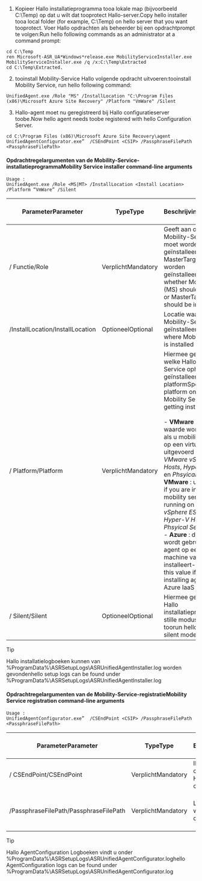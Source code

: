 1. <span data-ttu-id="bf14a-101">Kopieer Hallo installatieprogramma tooa lokale map (bijvoorbeeld C:\Temp) op dat u wilt dat tooprotect Hallo-server.</span><span class="sxs-lookup"><span data-stu-id="bf14a-101">Copy hello installer tooa local folder (for example, C:\Temp) on hello server that you want tooprotect.</span></span> <span data-ttu-id="bf14a-102">Voer Hallo opdrachten als beheerder bij een opdrachtprompt te volgen:</span><span class="sxs-lookup"><span data-stu-id="bf14a-102">Run hello following commands as an administrator at a command prompt:</span></span>

  ```
  cd C:\Temp
  ren Microsoft-ASR_UA*Windows*release.exe MobilityServiceInstaller.exe
  MobilityServiceInstaller.exe /q /x:C:\Temp\Extracted
  cd C:\Temp\Extracted.
  ```
2. <span data-ttu-id="bf14a-103">tooinstall Mobility-Service Hallo volgende opdracht uitvoeren:</span><span class="sxs-lookup"><span data-stu-id="bf14a-103">tooinstall Mobility Service, run hello following command:</span></span>

  ```
  UnifiedAgent.exe /Role "MS" /InstallLocation "C:\Program Files (x86)\Microsoft Azure Site Recovery" /Platform "VmWare" /Silent
  ```
3. <span data-ttu-id="bf14a-104">Hallo-agent moet nu geregistreerd bij Hallo configuratieserver toobe.</span><span class="sxs-lookup"><span data-stu-id="bf14a-104">Now hello agent needs toobe registered with hello Configuration Server.</span></span>

  ```
  cd C:\Program Files (x86)\Microsoft Azure Site Recovery\agent
  UnifiedAgentConfigurator.exe”  /CSEndPoint <CSIP> /PassphraseFilePath <PassphraseFilePath>
  ```

#### <a name="mobility-service-installer-command-line-arguments"></a><span data-ttu-id="bf14a-105">Opdrachtregelargumenten van de Mobility-Service-installatieprogramma</span><span class="sxs-lookup"><span data-stu-id="bf14a-105">Mobility Service installer command-line arguments</span></span>

```
Usage :
UnifiedAgent.exe /Role <MS|MT> /InstallLocation <Install Location> /Platform “VmWare” /Silent
```

| <span data-ttu-id="bf14a-106">Parameter</span><span class="sxs-lookup"><span data-stu-id="bf14a-106">Parameter</span></span>|<span data-ttu-id="bf14a-107">Type</span><span class="sxs-lookup"><span data-stu-id="bf14a-107">Type</span></span>|<span data-ttu-id="bf14a-108">Beschrijving</span><span class="sxs-lookup"><span data-stu-id="bf14a-108">Description</span></span>|<span data-ttu-id="bf14a-109">Mogelijke waarden</span><span class="sxs-lookup"><span data-stu-id="bf14a-109">Possible values</span></span>|
|-|-|-|-|
|<span data-ttu-id="bf14a-110">/ Functie</span><span class="sxs-lookup"><span data-stu-id="bf14a-110">/Role</span></span>|<span data-ttu-id="bf14a-111">Verplicht</span><span class="sxs-lookup"><span data-stu-id="bf14a-111">Mandatory</span></span>|<span data-ttu-id="bf14a-112">Geeft aan of de Mobility-Service (MS) moet worden geïnstalleerd of MasterTarget(MT) moet worden geïnstalleerd.</span><span class="sxs-lookup"><span data-stu-id="bf14a-112">Specifies whether Mobility Service (MS) should be installed or MasterTarget(MT) should be installed</span></span>|<span data-ttu-id="bf14a-113">MS</span><span class="sxs-lookup"><span data-stu-id="bf14a-113">MS</span></span> </br> <span data-ttu-id="bf14a-114">MT</span><span class="sxs-lookup"><span data-stu-id="bf14a-114">MT</span></span>|
|<span data-ttu-id="bf14a-115">/InstallLocation</span><span class="sxs-lookup"><span data-stu-id="bf14a-115">/InstallLocation</span></span>|<span data-ttu-id="bf14a-116">Optioneel</span><span class="sxs-lookup"><span data-stu-id="bf14a-116">Optional</span></span>|<span data-ttu-id="bf14a-117">Locatie waar de Mobility-Service is geïnstalleerd</span><span class="sxs-lookup"><span data-stu-id="bf14a-117">Location where Mobility Service is installed</span></span>|<span data-ttu-id="bf14a-118">Een map op de computer Hallo</span><span class="sxs-lookup"><span data-stu-id="bf14a-118">Any folder on hello computer</span></span>|
|<span data-ttu-id="bf14a-119">/ Platform</span><span class="sxs-lookup"><span data-stu-id="bf14a-119">/Platform</span></span>|<span data-ttu-id="bf14a-120">Verplicht</span><span class="sxs-lookup"><span data-stu-id="bf14a-120">Mandatory</span></span>|<span data-ttu-id="bf14a-121">Hiermee geeft u op welke Hallo Mobility-Service ophalen geïnstalleerd Hallo-platform</span><span class="sxs-lookup"><span data-stu-id="bf14a-121">Specifies hello platform on which hello Mobility Service is getting installed</span></span> </br> </br><span data-ttu-id="bf14a-122">- **VMware** : deze waarde wordt gebruikt als u mobility-service op een virtuele machine uitgevoerd installeert op *VMware vSphere ESXi-Hosts*, *Hyper-V-Hosts* en *Phsyical Servers*</span><span class="sxs-lookup"><span data-stu-id="bf14a-122">- **VMware** : use this value if you are installing mobility service on a VM running on *VMware vSphere ESXi Hosts*, *Hyper-V Hosts* and *Phsyical Servers*</span></span> </br> <span data-ttu-id="bf14a-123">- **Azure** : deze waarde wordt gebruikt als u agent op een virtuele machine van Azure IaaS installeert</span><span class="sxs-lookup"><span data-stu-id="bf14a-123">- **Azure** : use this value if you are installing agent on a Azure IaaS VM</span></span>| <span data-ttu-id="bf14a-124">VMware</span><span class="sxs-lookup"><span data-stu-id="bf14a-124">VMware</span></span> </br> <span data-ttu-id="bf14a-125">Azure</span><span class="sxs-lookup"><span data-stu-id="bf14a-125">Azure</span></span>|
|<span data-ttu-id="bf14a-126">/ Silent</span><span class="sxs-lookup"><span data-stu-id="bf14a-126">/Silent</span></span>|<span data-ttu-id="bf14a-127">Optioneel</span><span class="sxs-lookup"><span data-stu-id="bf14a-127">Optional</span></span>|<span data-ttu-id="bf14a-128">Hiermee geeft u toorun Hallo installatieprogramma in stille modus</span><span class="sxs-lookup"><span data-stu-id="bf14a-128">Specifies toorun hello installer in silent mode</span></span>| <span data-ttu-id="bf14a-129">N.v.t.</span><span class="sxs-lookup"><span data-stu-id="bf14a-129">NA</span></span>|

>[!TIP]
> <span data-ttu-id="bf14a-130">Hallo installatielogboeken kunnen van %ProgramData%\ASRSetupLogs\ASRUnifiedAgentInstaller.log worden gevonden</span><span class="sxs-lookup"><span data-stu-id="bf14a-130">hello setup logs can be found under %ProgramData%\ASRSetupLogs\ASRUnifiedAgentInstaller.log</span></span>

#### <a name="mobility-service-registration-command-line-arguments"></a><span data-ttu-id="bf14a-131">Opdrachtregelargumenten van de Mobility-Service-registratie</span><span class="sxs-lookup"><span data-stu-id="bf14a-131">Mobility Service registration command-line arguments</span></span>

```
Usage :
UnifiedAgentConfigurator.exe”  /CSEndPoint <CSIP> /PassphraseFilePath <PassphraseFilePath>
```

  | <span data-ttu-id="bf14a-132">Parameter</span><span class="sxs-lookup"><span data-stu-id="bf14a-132">Parameter</span></span>|<span data-ttu-id="bf14a-133">Type</span><span class="sxs-lookup"><span data-stu-id="bf14a-133">Type</span></span>|<span data-ttu-id="bf14a-134">Beschrijving</span><span class="sxs-lookup"><span data-stu-id="bf14a-134">Description</span></span>|<span data-ttu-id="bf14a-135">Mogelijke waarden</span><span class="sxs-lookup"><span data-stu-id="bf14a-135">Possible values</span></span>|
  |-|-|-|-|
  |<span data-ttu-id="bf14a-136">/ CSEndPoint</span><span class="sxs-lookup"><span data-stu-id="bf14a-136">/CSEndPoint</span></span> |<span data-ttu-id="bf14a-137">Verplicht</span><span class="sxs-lookup"><span data-stu-id="bf14a-137">Mandatory</span></span>|<span data-ttu-id="bf14a-138">IP-adres van de configuratieserver Hallo</span><span class="sxs-lookup"><span data-stu-id="bf14a-138">IP address of hello configuration server</span></span>| <span data-ttu-id="bf14a-139">Een geldig IP-adres</span><span class="sxs-lookup"><span data-stu-id="bf14a-139">Any valid IP address</span></span>|
  |<span data-ttu-id="bf14a-140">/PassphraseFilePath</span><span class="sxs-lookup"><span data-stu-id="bf14a-140">/PassphraseFilePath</span></span>|<span data-ttu-id="bf14a-141">Verplicht</span><span class="sxs-lookup"><span data-stu-id="bf14a-141">Mandatory</span></span>|<span data-ttu-id="bf14a-142">Locatie van Hallo wachtwoordzin</span><span class="sxs-lookup"><span data-stu-id="bf14a-142">Location of hello passphrase</span></span> |<span data-ttu-id="bf14a-143">Een geldig UNC- of lokale bestandspad</span><span class="sxs-lookup"><span data-stu-id="bf14a-143">Any valid UNC or local file path</span></span>|


>[!TIP]
> <span data-ttu-id="bf14a-144">Hallo AgentConfiguration Logboeken vindt u onder %ProgramData%\ASRSetupLogs\ASRUnifiedAgentConfigurator.log</span><span class="sxs-lookup"><span data-stu-id="bf14a-144">hello AgentConfiguration logs can be found under %ProgramData%\ASRSetupLogs\ASRUnifiedAgentConfigurator.log</span></span>
